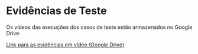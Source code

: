 # Evidências de Teste

Os vídeos das execuções dos casos de teste estão armazenados no Google Drive:

[Link para as evidências em vídeo (Google Drive)](COLE_AQUI_O_LINK_DO_SEU_DRIVE)

